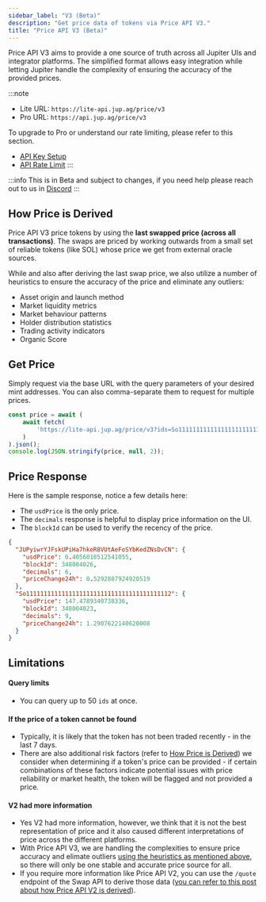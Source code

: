 ```yaml
---
sidebar_label: "V3 (Beta)"
description: "Get price data of tokens via Price API V3."
title: "Price API V3 (Beta)"
---
```


<head>
    <title>Price API V3</title>
    <meta name="twitter:card" content="summary" />
</head>

Price API V3 aims to provide a one source of truth across all Jupiter UIs and integrator platforms. The simplified format allows easy integration while letting Jupiter handle the complexity of ensuring the accuracy of the provided prices.

:::note
- Lite URL: `https://lite-api.jup.ag/price/v3`
- Pro URL: `https://api.jup.ag/price/v3`

To upgrade to Pro or understand our rate limiting, please refer to this section.
- [API Key Setup](/docs/api-setup)
- [API Rate Limit](/docs/api-rate-limit)
:::

:::info
This is in Beta and subject to changes, if you need help please reach out to us in [Discord](https://discord.gg/jup)
:::

## How Price is Derived

Price API V3 price tokens by using the **last swapped price (across all transactions)**. The swaps are priced by working outwards from a small set of reliable tokens (like SOL) whose price we get from external oracle sources.

While and also after deriving the last swap price, we also utilize a number of heuristics to ensure the accuracy of the price and eliminate any outliers:
- Asset origin and launch method
- Market liquidity metrics
- Market behaviour patterns
- Holder distribution statistics
- Trading activity indicators
- Organic Score

## Get Price

Simply request via the base URL with the query parameters of your desired mint addresses. You can also comma-separate them to request for multiple prices.

```jsx
const price = await (
    await fetch(
        'https://lite-api.jup.ag/price/v3?ids=So11111111111111111111111111111111111111112,JUPyiwrYJFskUPiHa7hkeR8VUtAeFoSYbKedZNsDvCN'
    )
).json();
console.log(JSON.stringify(price, null, 2));
```

## Price Response

Here is the sample response, notice a few details here:
- The `usdPrice` is the only price.
- The `decimals` response is helpful to display price information on the UI.
- The `blockId` can be used to verify the recency of the price.

```json
{
  "JUPyiwrYJFskUPiHa7hkeR8VUtAeFoSYbKedZNsDvCN": {
    "usdPrice": 0.4056018512541055,
    "blockId": 348004026,
    "decimals": 6,
    "priceChange24h": 0.5292887924920519
  },
  "So11111111111111111111111111111111111111112": {
    "usdPrice": 147.4789340738336,
    "blockId": 348004023,
    "decimals": 9,
    "priceChange24h": 1.2907622140620008
  }
}
```

## Limitations

#### Query limits
- You can query up to 50 `ids` at once.

#### If the price of a token cannot be found
- Typically, it is likely that the token has not been traded recently - in the last 7 days.
- There are also additional risk factors (refer to [How Price is Derived](#how-price-is-derived)) we consider when determining if a token's price can be provided - if certain combinations of these factors indicate potential issues with price reliability or market health, the token will be flagged and not provided a price.

#### V2 had more information
- Yes V2 had more information, however, we think that it is not the best representation of price and it also caused different interpretations of price across the different platforms.
- With Price API V3, we are handling the complexities to ensure price accuracy and elimate outliers [using the heuristics as mentioned above](#how-price-is-derived), so there will only be one stable and accurate price source for all.
- If you require more information like Price API V2, you can use the `/quote` endpoint of the Swap API to derive those data ([you can refer to this post about how Price API V2 is derived](https://www.jupresear.ch/t/introducing-the-price-v2-api/22175)).
